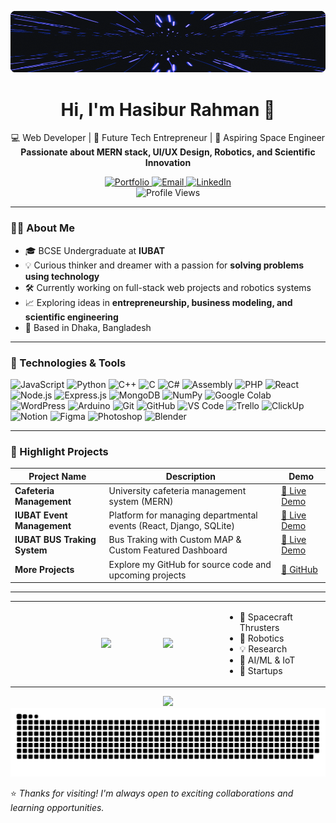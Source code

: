 <p align="center">
  <img src="https://github.com/inbox-hasibur/inbox-hasibur/blob/main/banner.gif" alt="Banner GIF" />
</p>
<h1 align="center">Hi, I'm Hasibur Rahman 👋</h1>
<p align="center">
  💻 Web Developer | 🚀 Future Tech Entrepreneur | 🌙 Aspiring Space Engineer<br/>
  <strong>Passionate about MERN stack, UI/UX Design, Robotics, and Scientific Innovation</strong>
</p>
<p align="center">
  <a href="https://hasibur.liveblog365.com">
    <img src="https://img.shields.io/badge/Portfolio-hasibur.liveblog365.com-3d00cc?style=flat&logo=firefox" alt="Portfolio" />
  </a>
  <a href="mailto:inbox.hasibur.rahman@gmail.com">
    <img src="https://img.shields.io/badge/Email-inbox.hasibur.rahman@gmail.com-3d00cc?style=flat&logo=gmail" alt="Email" />
  </a>
  <a href="https://www.linkedin.com/in/inboxhasibur/">
    <img src="https://img.shields.io/badge/LinkedIn-Hasibur_Rahman-3d00cc?style=flat&logo=linkedin" alt="LinkedIn" />
  </a><br>
  <img src="https://komarev.com/ghpvc/?username=inbox-hasibur&label=Profile+Views&color=3d00cc&style=flat" alt="Profile Views"/>
</p>

---

### 👨‍💻 About Me

- 🎓 BCSE Undergraduate at **IUBAT**
- 💡 Curious thinker and dreamer with a passion for **solving problems using technology**
- 🛠️ Currently working on full-stack web projects and robotics systems
- 📈 Exploring ideas in **entrepreneurship, business modeling, and scientific engineering**
- 📍 Based in Dhaka, Bangladesh

---

### 🧰 Technologies & Tools

![JavaScript](https://img.shields.io/badge/-JavaScript-3d00cc?style=flat&logo=javascript&logoColor=white)
![Python](https://img.shields.io/badge/-Python-3d00cc?style=flat&logo=python&logoColor=white)
![C++](https://img.shields.io/badge/-C++-3d00cc?style=flat&logo=cplusplus&logoColor=white)
![C](https://img.shields.io/badge/-C-3d00cc?style=flat&logo=c&logoColor=white)
![C#](https://img.shields.io/badge/-C%23-3d00cc?style=flat&logo=c-sharp&logoColor=white)
![Assembly](https://img.shields.io/badge/-Assembly-3d00cc?style=flat&logo=assembler&logoColor=white)
![PHP](https://img.shields.io/badge/-PHP-3d00cc?style=flat&logo=php&logoColor=white)
![React](https://img.shields.io/badge/-React-3d00cc?style=flat&logo=react&logoColor=white)
![Node.js](https://img.shields.io/badge/-Node.js-3d00cc?style=flat&logo=node.js&logoColor=white)
![Express.js](https://img.shields.io/badge/-Express.js-3d00cc?style=flat&logo=express&logoColor=white)
![MongoDB](https://img.shields.io/badge/-MongoDB-3d00cc?style=flat&logo=mongodb&logoColor=white)
![NumPy](https://img.shields.io/badge/-NumPy-3d00cc?style=flat&logo=numpy&logoColor=white)
![Google Colab](https://img.shields.io/badge/-Colab-3d00cc?style=flat&logo=googlecolab&logoColor=white)
![WordPress](https://img.shields.io/badge/-WordPress-3d00cc?style=flat&logo=wordpress&logoColor=white)
![Arduino](https://img.shields.io/badge/-Arduino-3d00cc?style=flat&logo=arduino&logoColor=white)
![Git](https://img.shields.io/badge/-Git-3d00cc?style=flat&logo=git&logoColor=white)
![GitHub](https://img.shields.io/badge/-GitHub-3d00cc?style=flat&logo=github&logoColor=white)
![VS Code](https://img.shields.io/badge/-VSCode-3d00cc?style=flat&logo=visual-studio-code&logoColor=white)
![Trello](https://img.shields.io/badge/-Trello-3d00cc?style=flat&logo=trello&logoColor=white)
![ClickUp](https://img.shields.io/badge/-ClickUp-3d00cc?style=flat&logo=clickup&logoColor=white)
![Notion](https://img.shields.io/badge/-Notion-3d00cc?style=flat&logo=notion&logoColor=white)
![Figma](https://img.shields.io/badge/-Figma-3d00cc?style=flat&logo=figma&logoColor=white)
![Photoshop](https://img.shields.io/badge/-Photoshop-3d00cc?style=flat&logo=adobephotoshop&logoColor=white)
![Blender](https://img.shields.io/badge/-Blender-3d00cc?style=flat&logo=blender&logoColor=white)

---

### 🌟 Highlight Projects

| Project Name | Description | Demo |
| ------------ | ----------- | ---- |
| **Cafeteria Management** | University cafeteria management system (MERN) | [🔗 Live Demo](https://iubat-lemonlime.vercel.app/) |
| **IUBAT Event Management** | Platform for managing departmental events (React, Django, SQLite) | [🔗 Live Demo](https://iubat-events.vercel.app/) |
| **IUBAT BUS Traking System** | Bus Traking with Custom MAP & Custom Featured Dashboard | [🔗 Live Demo](https://ubus.vercel.app/) |
| **More Projects** | Explore my GitHub for source code and upcoming projects | [🔗 GitHub](https://github.com/inbox-hasibur?tab=repositories) |

---

<div align="center">
  <table width="100%">
    <tr>
      <td align="right" width="33%">
        <img src="https://github-readme-stats.vercel.app/api/top-langs/?username=inbox-hasibur&langs_count=10&theme=tokyonight&layout=compact" />
      </td>
      <td align="center" width="33%">
        <img src="https://github.com/inbox-hasibur/inbox-hasibur/blob/main/Diamond.gif" width="80px" />
      </td>
      <td align="left" width="33%">
        <ul>
          <li>🚀 Spacecraft Thrusters</li>
          <li>🤖 Robotics</li>
          <li>💡 Research</li>
          <li>🧠 AI/ML & IoT</li>
          <li>💼 Startups</li>
        </ul>
      </td>
    </tr>
  </table>
</div>

<div align="center">
	<img src="https://cdn.jsdelivr.net/gh/holic-x/holic-x/assets/github-contribution-grid-snake.svg" />
</div>
<picture>
  <source media="(prefers-color-scheme: dark)" srcset="https://raw.githubusercontent.com/holic-x/holic-x/output/github-contribution-grid-snake-dark.svg">
  <source media="(prefers-color-scheme: light)" srcset="https://raw.githubusercontent.com/holic-x/holic-x/output/github-contribution-grid-snake.svg">
  <img alt="github contribution grid snake animation" src="https://raw.githubusercontent.com/adorabled4/adorabled4/output/github-contribution-grid-snake.svg">
</picture>


⭐ *Thanks for visiting! I'm always open to exciting collaborations and learning opportunities.*

